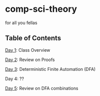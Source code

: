 # comp-sci-theory
for all you fellas

## Table of Contents
[Day 1](./01-23-2024.md): Class Overview

[Day 2](./01-25-2024.md): Review on Proofs

[Day 3](./1-30-2024.md): Deterministic Finite Automation (DFA)

Day 4: ??

[Day 5](./02-08-2024.md): Review on DFA combinations


